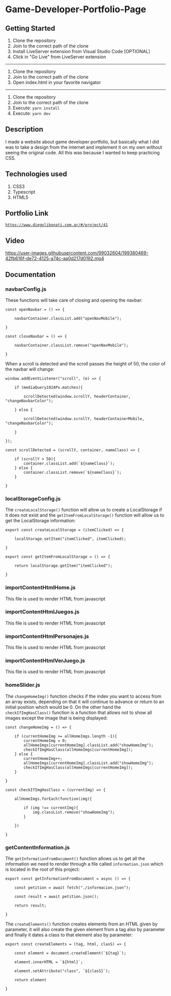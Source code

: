 # Game-Developer-Portfolio-Page

## Getting Started

1. Clone the repository
2. Join to the correct path of the clone
3. Install LiveServer extension from Visual Studio Code [OPTIONAL]
4. Click in "Go Live" from LiveServer extension

---

1. Clone the repository
2. Join to the correct path of the clone
3. Open index.html in your favorite navigator

---

1. Clone the repository
2. Join to the correct path of the clone
3. Execute: `yarn install`
4. Execute: `yarn dev`

## Description

I made a website about game developer portfolio, but basically what I did was to take a design from the internet and implement it on my own without seeing the original code. All this was because I wanted to keep practicing CSS.

## Technologies used

1. CSS3
2. Typescript
3. HTML5

## Portfolio Link

[`https://www.diegolibonati.com.ar/#/project/41`](https://www.diegolibonati.com.ar/#/project/41)

## Video

https://user-images.githubusercontent.com/99032604/199380469-42fb616f-de72-4125-a74c-aa0d217d0192.mp4

## Documentation

### navbarConfig.js

These functions will take care of closing and opening the navbar:

```
const openNavbar = () => {

    navbarContainer.classList.add("openNavMobile");

}

const closeNavbar = () => {

    navbarContainer.classList.remove("openNavMobile");

}
```

When a scroll is detected and the scroll passes the height of 50, the color of the navbar will change:

```
window.addEventListener("scroll", (e) => {

    if (mediaQuery1024Px.matches){

        scrollDetected(window.scrollY, headerContainer, "changeNavbarColor");

    } else {

        scrollDetected(window.scrollY, headerContainerMobile, "changeNavbarColor");

    }

});

const scrollDetected = (scrollY, container, nameClass) => {

    if (scrollY > 50){
        container.classList.add(`${nameClass}`);
    } else {
        container.classList.remove(`${nameClass}`);
    }

}
```

### localStorageConfig.js

The `createLocalStorage()` function will allow us to create a LocalStorage if it does not exist and the `getItemFromLocalStorage()` function will allow us to get the LocalStorage information:

```
export const createLocalStorage = (itemClicked) => {

    localStorage.setItem("itemClicked", itemClicked);

}

export const getItemFromLocalStorage = () => {

    return localStorage.getItem("itemClicked");

}
```

### importContentHtmlHome.js

This file is used to render HTML from javascript

### importContentHtmlJuegos.js

This file is used to render HTML from javascript

### importContentHtmlPersonajes.js

This file is used to render HTML from javascript

### importContentHtmlVerJuego.js

This file is used to render HTML from javascript

### homeSlider.js

The `changeHomeImg()` function checks if the index you want to access from an array exists, depending on that it will continue to advance or return to an initial position which would be 0. On the other hand the `checkIfImgHasClass()` function is a function that allows not to show all images except the image that is being displayed:

```
const changeHomeImg = () => {

    if (currentHomeImg >= allHomeImgs.length -1){
        currentHomeImg = 0;
        allHomeImgs[currentHomeImg].classList.add("showHomeImg");
        checkIfImgHasClass(allHomeImgs[currentHomeImg]);
    } else {
        currentHomeImg++;
        allHomeImgs[currentHomeImg].classList.add("showHomeImg");
        checkIfImgHasClass(allHomeImgs[currentHomeImg]);
    }

}

const checkIfImgHasClass = (currentImg) => {

    allHomeImgs.forEach(function(img){

        if (img !== currentImg){
            img.classList.remove("showHomeImg");
        }

    })

}
```

### getContentInformation.js

The `getInformationFromDocument()` function allows us to get all the information we need to render through a file called `information.json` which is located in the root of this project:

```
export const getInformationFromDocument = async () => {

    const petition = await fetch("./informacion.json");

    const result = await petition.json();

    return result;

}
```

The `createElements()` function creates elements from an HTML given by parameter, it will also create the given element from a tag also by parameter and finally it dates a class to that element also by parameter:

```
export const createElements = (tag, html, clasS) => {

    const element = document.createElement(`${tag}`);

    element.innerHTML = `${html}`;

    element.setAttribute("class", `${clasS}`);

    return element

}
```
